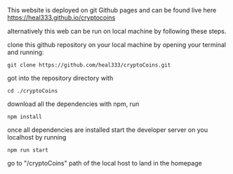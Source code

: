 This website is deployed on git Github pages and can be found live here https://heal333.github.io/cryptocoins

alternatively this web can be run on local machine by following these steps.

clone this github repository on your local machine by opening your terminal and running:

    git clone https://github.com/heal333/cryptoCoins.git

got into the repository directory with

    cd ./cryptoCoins

download all the dependencies with npm, run

    npm install

once all dependencies are installed start the developer server on you localhost by running

    npm run start

go to "/cryptoCoins" path of the local host to land in the homepage
